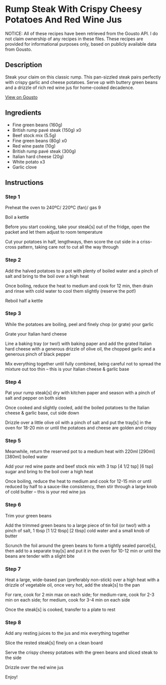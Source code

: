 # Rump Steak With Crispy Cheesy Potatoes And Red Wine Jus

NOTICE: All of these recipes have been retrieved from the Gousto API. I do not claim ownership of any recipes in these files. These recipes are provided for informational purposes only, based on publicly available data from Gousto.

## Description

Steak your claim on this classic rump. This pan-sizzled steak pairs perfectly with crispy garlic and cheese potatoes. Serve up with buttery green beans and a drizzle of rich red wine jus for home-cooked decadence.

[View on Gousto](https://www.gousto.co.uk/recipes/cookbook/rump-steak-with-crispy-cheesy-potatoes-red-wine-jus)

## Ingredients

- Fine green beans (160g)
- British rump pavé steak (150g) x0
- Beef stock mix (5.5g)
- Fine green beans (80g) x0
- Red wine paste (10g)
- British rump pavé steak (300g)
- Italian hard cheese (20g)
- White potato x3
- Garlic clove

## Instructions


### Step 1

Preheat the oven to 240ºC/ 220ºC (fan)/ gas 9

Boil a kettle

Before you start cooking, take your steak[s] out of the fridge, open the packet and let them adjust to room temperature

Cut your potatoes in half, lengthways, then score the cut side in a criss-cross pattern, taking care not to cut all the way through


### Step 2

Add the halved potatoes to a pot with plenty of boiled water and a pinch of salt and bring to the boil over a high heat

Once boiling, reduce the heat to medium and cook for 12 min, then drain and rinse with cold water to cool them slightly (reserve the pot!)

Reboil half a kettle


### Step 3

While the potatoes are boiling, peel and finely chop (or grate) your garlic

Grate your Italian hard cheese

Line a baking tray (or two!) with baking paper and add the grated Italian hard cheese with a generous drizzle of olive oil, the chopped garlic and a generous pinch of black pepper

Mix everything together until fully combined, being careful not to spread the mixture out too thin – this is your Italian cheese & garlic base


### Step 4

Pat your rump steak[s] dry with kitchen paper and season with a pinch of salt and pepper on both sides

Once cooked and slightly cooled, add the boiled potatoes to the Italian cheese & garlic base, cut side down

Drizzle over a little olive oil with a pinch of salt and put the tray[s] in the oven for 18-20 min or until the potatoes and cheese are golden and crispy


### Step 5

Meanwhile, return the reserved pot to a medium heat with 220ml <span class="text-purple">[290ml] </span><span class="text-danger">[380ml] </span>boiled water

Add your red wine paste and beef stock mix with 3 tsp <span class="text-purple">[4 1/2 tsp]</span> <span class="text-danger">[6 tsp]</span> sugar and bring to the boil over a high heat

Once boiling, reduce the heat to medium and cook for 12-15 min or until reduced by half to a sauce-like consistency, then stir through a large knob of cold butter – this is your red wine jus


### Step 6

Trim your green beans

Add the trimmed green beans to a large piece of tin foil (or two!) with a pinch of salt, 1 tbsp <span class="text-purple">[1 1/2 tbsp]</span> <span class="text-danger">[2 tbsp] </span>cold water and a small knob of butter

Scrunch the foil around the green beans to form a tightly sealed parcel[s], then add<span class="text-danger"> </span>to a separate tray[s] and put it in the oven for 10-12 min or until the beans are tender with a slight bite


### Step 7

Heat a large, wide-based pan (preferably non-stick) over a high heat with a drizzle of vegetable oil, once very hot, add the steak[s] to the pan

For rare, cook for 2 min max on each side; for medium-rare, cook for 2-3 min on each side; for medium, cook for 3-4 min on each side

Once the steak[s] is cooked, transfer to a plate to rest

### Step 8

Add any resting juices to the jus and mix everything together

Slice the rested steak[s] finely on a clean board

Serve the crispy cheesy potatoes with the green beans and sliced steak to the side

Drizzle over the red wine jus

Enjoy!

